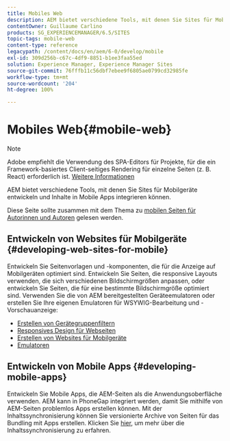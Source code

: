 ```yaml
---
title: Mobiles Web
description: AEM bietet verschiedene Tools, mit denen Sie Sites für Mobilgeräte entwickeln und Inhalte in Mobile Apps integrieren können.
contentOwner: Guillaume Carlino
products: SG_EXPERIENCEMANAGER/6.5/SITES
topic-tags: mobile-web
content-type: reference
legacypath: /content/docs/en/aem/6-0/develop/mobile
exl-id: 309d256b-c67c-4df9-8851-b1ee3faa55ed
solution: Experience Manager, Experience Manager Sites
source-git-commit: 76fffb11c56dbf7ebee9f6805ae0799cd32985fe
workflow-type: tm+mt
source-wordcount: '204'
ht-degree: 100%

---
```


# Mobiles Web{#mobile-web}

>[!NOTE]
>
>Adobe empfiehlt die Verwendung des SPA-Editors für Projekte, für die ein Framework-basiertes Client-seitiges Rendering für einzelne Seiten (z. B. React) erforderlich ist. [Weitere Informationen](/help/sites-developing/spa-overview.md)

AEM bietet verschiedene Tools, mit denen Sie Sites für Mobilgeräte entwickeln und Inhalte in Mobile Apps integrieren können.

Diese Seite sollte zusammen mit dem Thema zu [mobilen Seiten für Autorinnen und Autoren](/help/sites-authoring/mobile.md) gelesen werden.

## Entwickeln von Websites für Mobilgeräte {#developing-web-sites-for-mobile}

Entwickeln Sie Seitenvorlagen und -komponenten, die für die Anzeige auf Mobilgeräten optimiert sind. Entwickeln Sie Seiten, die responsive Layouts verwenden, die sich verschiedenen Bildschirmgrößen anpassen, oder entwickeln Sie Seiten, die für eine bestimmte Bildschirmgröße optimiert sind. Verwenden Sie die von AEM bereitgestellten Geräteemulatoren oder erstellen Sie Ihre eigenen Emulatoren für WSYWIG-Bearbeitung und -Vorschauanzeige:

* [Erstellen von Gerätegruppenfiltern](/help/sites-developing/groupfilters.md)
* [Responsives Design für Webseiten](/help/sites-developing/responsive.md)
* [Erstellen von Websites für Mobilgeräte](/help/sites-developing/mobile.md)
* [Emulatoren](/help/sites-developing/emulators.md)

## Entwickeln von Mobile Apps {#developing-mobile-apps}

Entwickeln Sie Mobile Apps, die AEM-Seiten als die Anwendungsoberfläche verwenden. AEM kann in PhoneGap integriert werden, damit Sie mithilfe von AEM-Seiten problemlos Apps erstellen können. Mit der Inhaltssynchronisierung können Sie versionierte Archive von Seiten für das Bundling mit Apps erstellen. Klicken Sie [hier](/help/mobile/phonegap-contentsync.md), um mehr über die Inhaltssynchronisierung zu erfahren.
